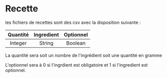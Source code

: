 # Recette

les fichiers de recettes sont des csv avec la disposition suivante :

|Quantité|Ingredient|Optionnel|
|:---:|:---:|:---:|
|Integer|String|Boolean|

La quantité sera soit un nombre de l'ingrédient soit une quantité en gramme

L'optionnel sera à 0 si l'ingrdient est obligatoire et 1 si l'ingredient est optionnel.
